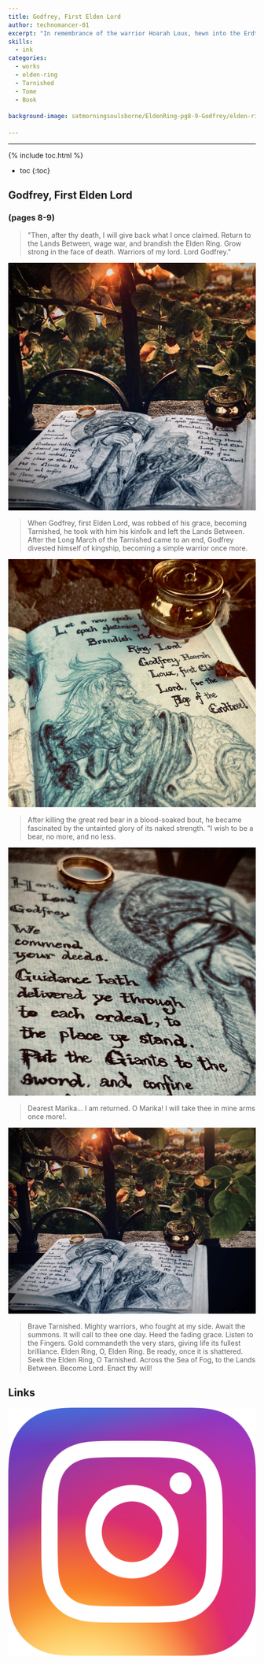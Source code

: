 ```yaml
---
title: Godfrey, First Elden Lord
author: technomancer-01
excerpt: "In remembrance of the warrior Hoarah Loux, hewn into the Erdtree."
skills:
  - ink
categories:
  - works
  - elden-ring
  - Tarnished
  - Tome
  - Book

background-image: satmorningsoulsborne/EldenRing-pg8-9-Godfrey/elden-ring-godfrey-1-preview.png

---
```

---
<script>
function myFunction(imgs) {
  var expandImg = document.getElementById("expandedImg");
  var imgText = document.getElementById("imgtext");
  expandImg.src = imgs.src;
  imgText.innerHTML = imgs.alt;
  expandImg.parentElement.style.display = "block";
}
</script>
<style>
  small{
    font-size: 10px;
  }
  /* The expanding image container */
.container {
  display: none;
  z-index: 10;
  margin-left: auto;
  margin-right: auto;
  position: fixed;
  top: 10%;
  left: 10%;
  width: 80vw;
  overflow-y: scroll;
  overflow-x: scroll;
  bottom: 3%;
}
/* Expanding image text */
#imgtext {
  position: absolute;
  bottom: 15px;
  left: 15px;
  color: white;
  font-size: 20px;
}
/* Closable button inside the expanded image */
.closebtn {
  position: absolute;
  top: 10px;
  right: 15px;
  color: white;
  font-size: 35px;
  cursor: pointer;
}
  </style>
  <link rel="stylesheet" href="https://cdnjs.cloudflare.com/ajax/libs/font-awesome/4.7.0/css/font-awesome.min.css">

{% include toc.html %}
* toc
{:toc}

## Godfrey, First Elden Lord
### (pages 8-9)

> "Then, after thy death, I will give back what I once claimed. Return to the Lands Between, wage war, and brandish the Elden Ring. Grow strong in the face of death. Warriors of my lord. Lord Godfrey."

<img class="imageDisplay" src="/images/satmorningsoulsborne/EldenRing-pg8-9-Godfrey/elden-ring-godfrey-3.png
" onclick="myFunction(this);">
 

>  When Godfrey, first Elden Lord, was robbed of his grace, becoming Tarnished, he took with him his kinfolk and left the Lands Between. After the Long March of the Tarnished came to an end, Godfrey divested himself of kingship, becoming a simple warrior once more.


<img class="imageDisplay" src="/images/satmorningsoulsborne/EldenRing-pg8-9-Godfrey/elden-ring-godfrey-1.png
" onclick="myFunction(this);">
 

> After killing the great red bear in a blood-soaked bout, he became fascinated by the untainted glory of its naked strength. "I wish to be a bear, no more, and no less.

<img class="imageDisplay" src="/images/satmorningsoulsborne/EldenRing-pg8-9-Godfrey/elden-ring-godfrey-2.png
" onclick="myFunction(this);">
 

> Dearest Marika... I am returned. O Marika!
I will take thee in mine arms once more!.


<img class="imageDisplay" src="/images/satmorningsoulsborne/EldenRing-pg8-9-Godfrey/elden-ring-godfrey-4.png
" onclick="myFunction(this);">
 

> Brave Tarnished. Mighty warriors, who fought at my side.
Await the summons. It will call to thee one day.
Heed the fading grace. Listen to the Fingers.
Gold commandeth the very stars,
giving life its fullest brilliance.
Elden Ring, O, Elden Ring.
Be ready, once it is shattered.
Seek the Elden Ring, O Tarnished.
Across the Sea of Fog, to the Lands Between.
Become Lord. Enact thy will!


## Links
<a href="https://www.instagram.com/p/DO1ZbR9EvPS/?igsh=MW90cWs5MXN3cmFqYg=="><img class="social-media-icons" src="/images/social-media-icons/social-media-icon-instagram.png"></a>



